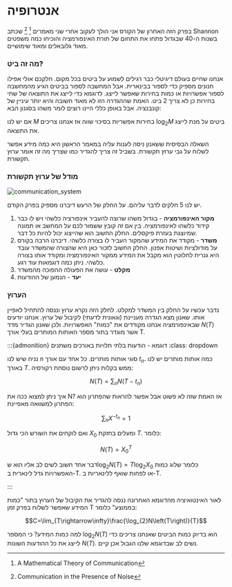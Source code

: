 # אנטרופיה

בפרק הזה האחרון של הקורס אני הולך לעקוב אחרי שני מאמרים [^Shannon1948] [^Shannon1949] שכתב Shannon בשנות ה-40 שבגדול פתחו את התחום של תורת האינפורמציה והוכיחו כמה משפטים מאוד גלובאלים ומאוד שימושיים.


### מה זה ביט?
אנחנו שחיים בעולם דיגיטלי כבר רגילים לשמוע על ביטים בכל מקום. חלקכם אולי אפילו חנונים מספיק כדי לספור בבינארית. אבל המחשבה לספור בביטים הגיע מהמחשבה לספור אפשרויות או כמות בחירות שאפשר לייצג. לדוגמא כדי לייצג את התוצאה של שתי בחירות כן לא צריך 2 ביט. האמת שההגדרה הזו לא מאוד חשובה והיא יותר עיניין של קונבנציה. אבל באופן כללי היינו רוצים לומר משהו בסגנון הבא:

אם יש לנו $M$ בחירות אפשריות בסיכוי שווה אז אנחנו צריכים $\log_{2}M$ ביטים על מנת לייצג את התוצאה.

השאלה הבסיסית ששאנון ניסה לענות עליה במאמר הראשון היא כמה מידע אפשר לשלוח על גבי ערוץ תקשורת. בשביל זה צריך להגדיר כמו שצריך מה זה אומר ערוץ תקשורת.

### מודל של ערוץ תקשורת

![communication_system](images/communication_system.png)

יש לנו 5 חלקים לדבר עליהם. על החלק של הרעש דיברנו מספיק בפרק הקודם.

1. **מקור האינפורמציה** - בגדול משהו שרוצה להעביר אינפורציה כלשהי ויש לו כבר קידוד כלשהו לאינפורמציה. בין אם זה קובץ ששמור לכם על המחשב או תמונה שמיוצגת בעזרת פיקסלים. החלק החשוב הוא שהייצוג יכול להיות כל דבר.
2. **משדר** - מקודד את המידע שהמקור העביר לו בצורה כלשהי. דיברנו הרבה בקורס על מודולציות ושיטות אפנון. החלק החשוב לזכור כאן היא שהצורה שהמשדר עובד היא גנרית לחלוטין הוא מקבל את המידע ממקור האינפורמציה ומקודד אותו בצורה כלשהי. ניתן כמה דוגמאות עוד רגע.
3. **מקלט** - עושה את הפעולה ההפוכה מהמשדר
4. **יעד** - הנמען של ההודעות

### הערוץ

נדבר עכשיו על החלק בין המשדר למקלט. לחלק הזה נקרא ערוץ וננסה להתחיל לאפיין אותו. שאנון מצא הגדרה מעניינת (וגאונית לדעתי) לקיבול של ערוץ. אנחנו יודעים שבאינפורמציה אנחנו מקודדים את "כמות" האפשרויות. ולכן שאנון הגדיר מדד $N\left(T\right)$ אשר מוגדר בתור מספר האותות המותרים בעלי אורך T.

:::{admonition} דוגמא - הודעות בלתי תלויות באורכים משתנים
:class: dropdown

נניח שיש לנו $n$ סוגי אותות מותרים. כל אחד עם אורך $t_{n}$. כמה אותות מותרים יש לנו באורך $T$. ממש בקלות ניתן לרשום נוסחת רקורסיה:

$$N\left(T\right)=\sum_{n}N\left(T-t_{n}\right)$$

איך ניתן למצוא ככה את N? אז האמת שזה לא פשוט אבל אפשר להראות שהפתרון הוא הפתרון למשוואה מאפיינת:

$$\sum_{n}X^{-t_{n}}=1$$

ואם לוקחים את השורש הכי גדול $X_{0}$ ומעלים בחזקת $T$. כלומר:

$$N\left(T\right)=X_{0}^{T}$$

דבר אחד חשוב לשים לב אליו הוא ש$\log_{2}N\left(T\right)=T\log_{2}X_{0}$ כלומר שלוג כמות האפשרויות גדל לינארית ב-T. או לפחות שואף ללינאריות ב-T.

:::

לאור האינטואיציה מהדוגמא האחרונה ננסה להגדיר את הקיבול של הערוץ בתור "כמות המידע שאפשר לשלוח בפרק זמן T בממוצע" כלומר:

$$C=\lim_{T\rightarrow\infty}\frac{\log_{2}N\left(T\right)}{T}$$

למה כמות המידע? כי המספר $\log_{2}N\left(T\right)$ הוא בדיוק כמות הביטים שאנחנו צריכים כדי לייצג את כל ההודעות השונות $N\left(T\right)$. נשים לב שבדוגמא שלנו הגבול אכן קיים.

[^Shannon1948]:  A Mathematical Theory of Communication
[^Shannon1949]: Communication in the Presence of Noise

